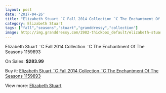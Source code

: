 ```yaml
---
layout: post
date: '2017-04-26'
title: "Elizabeth Stuart ¨C Fall 2014 Collection ¨C The Enchantment Of The Seasons 1159893"
category: Elizabeth Stuart
tags: ["fall","seasons","stuart","granddressy","collection"]
image: http://img.granddressy.com/2982-thickbox_default/elizabeth-stuart-c-fall-2014-collection-c-the-enchantment-of-the-seasons-1159893.jpg
---
```

Elizabeth Stuart ¨C Fall 2014 Collection ¨C The Enchantment Of The Seasons 1159893

On Sales: **$283.99**
<a href="https://www.granddressy.com/en/elizabeth-stuart/2480-elizabeth-stuart-c-fall-2014-collection-c-the-enchantment-of-the-seasons-1159893.html"><amp-img layout="responsive" width="600" height="600" src="//img.granddressy.com/2982-thickbox_default/elizabeth-stuart-c-fall-2014-collection-c-the-enchantment-of-the-seasons-1159893.jpg" alt="Elizabeth Stuart ¨C Fall 2014 Collection ¨C The Enchantment Of The Seasons 1159893 0" /></a>
<a href="https://www.granddressy.com/en/elizabeth-stuart/2480-elizabeth-stuart-c-fall-2014-collection-c-the-enchantment-of-the-seasons-1159893.html"><amp-img layout="responsive" width="600" height="600" src="//img.granddressy.com/2983-thickbox_default/elizabeth-stuart-c-fall-2014-collection-c-the-enchantment-of-the-seasons-1159893.jpg" alt="Elizabeth Stuart ¨C Fall 2014 Collection ¨C The Enchantment Of The Seasons 1159893 1" /></a>

Buy it: [Elizabeth Stuart ¨C Fall 2014 Collection ¨C The Enchantment Of The Seasons 1159893](https://www.granddressy.com/en/elizabeth-stuart/2480-elizabeth-stuart-c-fall-2014-collection-c-the-enchantment-of-the-seasons-1159893.html "Elizabeth Stuart ¨C Fall 2014 Collection ¨C The Enchantment Of The Seasons 1159893")

View more: [Elizabeth Stuart](https://www.granddressy.com/en/42-elizabeth-stuart "Elizabeth Stuart")
